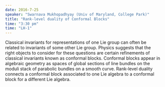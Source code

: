```yaml
---
date: 2016-7-25
speaker: "Swarnava Mukhopadhyay (Univ of Maryland, College Park)"
title: "Rank-level duality of Conformal Blocks"
time: "3:30 pm" 
time: "LH-1"
---
```

Classical invariants for representations of one Lie group can often be related to invariants of some other Lie group. Physics suggests that the right objects to consider for these questions are certain refinements of classical invariants known as conformal blocks. Conformal blocks appear in algebraic geometry as spaces of global sections of line bundles on the moduli stack of parabolic bundles on a smooth curve. Rank-level duality connects a conformal block associated to one Lie algebra to a conformal block for a different Lie algebra.
